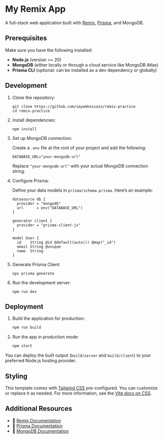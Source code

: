 # My Remix App

A full-stack web application built with [Remix](https://remix.run/), [Prisma](https://www.prisma.io/), and MongoDB.

## Prerequisites

Make sure you have the following installed:

- **Node.js** (version >= 20)
- **MongoDB** (either locally or through a cloud service like MongoDB Atlas)
- **Prisma CLI** (optional: can be installed as a dev dependency or globally)

## Development

1. Clone the repository:

   ```shell
   git clone https://github.com/sayemhossain/remix-practice
   cd remix-practice
   ```

2. Install dependencies:

   ```shell
   npm install
   ```

3. Set up MongoDB connection:

   Create a `.env` file at the root of your project and add the following:

   ```dotenv
   DATABASE_URL="your-mongodb-url"
   ```

   Replace `"your-mongodb-url"` with your actual MongoDB connection string.

4. Configure Prisma:

   Define your data models in `prisma/schema.prisma`. Here’s an example:

   ```prisma
   datasource db {
     provider = "mongodb"
     url      = env("DATABASE_URL")
   }

   generator client {
     provider = "prisma-client-js"
   }

   model User {
     id    String @id @default(auto()) @map("_id")
     email String @unique
     name  String
   }
   ```

5. Generate Prisma Client:

   ```shell
   npx prisma generate
   ```

6. Run the development server:

   ```shell
   npm run dev
   ```

## Deployment

1. Build the application for production:

   ```sh
   npm run build
   ```

2. Run the app in production mode:

   ```sh
   npm start
   ```

You can deploy the built output (`build/server` and `build/client`) to your preferred Node.js hosting provider.

## Styling

This template comes with [Tailwind CSS](https://tailwindcss.com/) pre-configured. You can customize or replace it as needed. For more information, see the [Vite docs on CSS](https://vitejs.dev/guide/features.html#css).

## Additional Resources

- 📖 [Remix Documentation](https://remix.run/docs)
- 📖 [Prisma Documentation](https://www.prisma.io/docs/)
- 📖 [MongoDB Documentation](https://docs.mongodb.com/)
